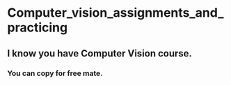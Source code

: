 # Computer_vision_assignments_and_practicing
## I know you have Computer Vision course.
### You can copy for free mate.
